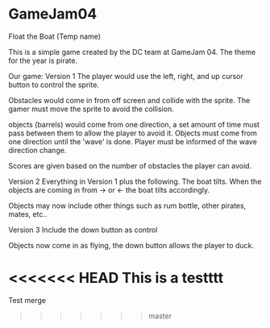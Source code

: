 # GameJam04
Float the Boat (Temp name)

This is a simple game created by the DC team at GameJam 04. The theme for the year is pirate.

Our game: 
Version 1
The player would use the left, right, and up cursor button to control the sprite. 

Obstacles would come in from off screen and collide with the sprite. The gamer must move the sprite to avoid the collision.

objects (barrels) would come from one direction, a set amount of time must pass between them to allow the player to avoid it.
Objects must come from one direction until the 'wave' is done. Player must be informed of the wave direction change.

Scores are given based on the number of obstacles the player can avoid. 

Version 2
Everything in Version 1 plus the following.
The boat tilts. When the objects are coming in from -> or <- the boat tilts accordingly.

Objects may now include other things such as rum bottle, other pirates, mates, etc..

Version 3
Include the down button as control

Objects now come in as flying, the down button allows the player to duck.

<<<<<<< HEAD
This is a testttt
=======
Test merge 
>>>>>>> master
